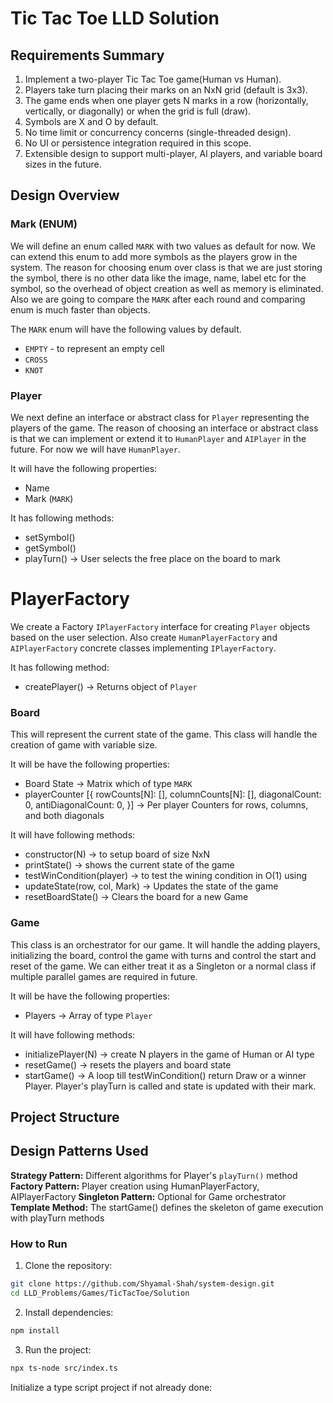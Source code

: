 # Tic Tac Toe LLD Solution

## Requirements Summary

1. Implement a two-player Tic Tac Toe game(Human vs Human).
2. Players take turn placing their marks on an NxN grid (default is 3x3).
3. The game ends when one player gets N marks in a row (horizontally, vertically, or diagonally) or when the grid is full (draw).
4. Symbols are X and O by default.
5. No time limit or concurrency concerns (single-threaded design).
6. No UI or persistence integration required in this scope.
7. Extensible design to support multi-player, AI players, and variable board sizes in the future.

## Design Overview

### Mark (ENUM)

We will define an enum called `MARK` with two values as default for now. We can extend this enum to add more symbols as the players grow in the system. The reason for choosing enum over class is that we are just storing the symbol, there is no other data like the image, name, label etc for the symbol, so the overhead of object creation as well as memory is eliminated. Also we are going to compare the `MARK` after each round and comparing enum is much faster than objects.

The `MARK` enum will have the following values by default.

- `EMPTY` - to represent an empty cell
- `CROSS`
- `KNOT`

### Player

We next define an interface or abstract class for `Player` representing the players of the game. The reason of choosing an interface or abstract class is that we can implement or extend it to `HumanPlayer` and `AIPlayer` in the future. For now we will have `HumanPlayer`.

It will have the following properties:

- Name
- Mark (`MARK`)

It has following methods:

- setSymbol()
- getSymbol()
- playTurn() -> User selects the free place on the board to mark

# PlayerFactory

We create a Factory `IPlayerFactory` interface for creating `Player` objects based on the user selection. Also create `HumanPlayerFactory` and `AIPlayerFactory` concrete classes implementing `IPlayerFactory`.

It has following method:

- createPlayer() -> Returns object of `Player`

### Board

This will represent the current state of the game. This class will handle the creation of game with variable size.

It will be have the following properties:

- Board State -> Matrix which of type `MARK`
- playerCounter [{
  rowCounts[N]: [],
  columnCounts[N]: [],
  diagonalCount: 0,
  antiDiagonalCount: 0,
  }] -> Per player Counters for rows, columns, and both diagonals

It will have following methods:

- constructor(N) -> to setup board of size NxN
- printState() -> shows the current state of the game
- testWinCondition(player) -> to test the wining condition in O(1) using
- updateState(row, col, Mark) -> Updates the state of the game
- resetBoardState() -> Clears the board for a new Game

### Game

This class is an orchestrator for our game. It will handle the adding players, initializing the board, control the game with turns and control the start and reset of the game. We can either treat it as a Singleton or a normal class if multiple parallel games are required in future.

It will be have the following properties:

- Players -> Array of type `Player`

It will have following methods:

- initializePlayer(N) -> create N players in the game of Human or AI type
- resetGame() -> resets the players and board state
- startGame() -> A loop till testWinCondition() return Draw or a winner Player. Player's playTurn is called and state is updated with their mark.

## Project Structure

## Design Patterns Used

**Strategy Pattern:** Different algorithms for Player's `playTurn()` method
**Factory Pattern:** Player creation using HumanPlayerFactory, AIPlayerFactory
**Singleton Pattern:** Optional for Game orchestrator
**Template Method:** The startGame() defines the skeleton of game execution with playTurn methods

### How to Run

1. Clone the repository:

```bash
git clone https://github.com/Shyamal-Shah/system-design.git
cd LLD_Problems/Games/TicTacToe/Solution
```

2. Install dependencies:

```bash
npm install
```

3. Run the project:

```bash
npx ts-node src/index.ts
```

Initialize a type script project if not already done:

```bash

```
